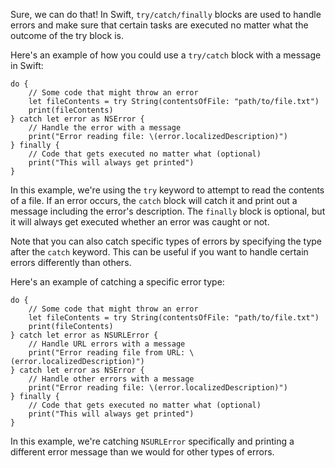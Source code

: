 Sure, we can do that! In Swift, `try/catch/finally` blocks are used to handle errors and make sure that certain tasks are executed no matter what the outcome of the try block is.

Here's an example of how you could use a `try/catch` block with a message in Swift:

```
do {
    // Some code that might throw an error
    let fileContents = try String(contentsOfFile: "path/to/file.txt")
    print(fileContents)
} catch let error as NSError {
    // Handle the error with a message
    print("Error reading file: \(error.localizedDescription)")
} finally {
    // Code that gets executed no matter what (optional)
    print("This will always get printed")
}
```

In this example, we're using the `try` keyword to attempt to read the contents of a file. If an error occurs, the `catch` block will catch it and print out a message including the error's description. The `finally` block is optional, but it will always get executed whether an error was caught or not.

Note that you can also catch specific types of errors by specifying the type after the `catch` keyword. This can be useful if you want to handle certain errors differently than others.

Here's an example of catching a specific error type:

```
do {
    // Some code that might throw an error
    let fileContents = try String(contentsOfFile: "path/to/file.txt")
    print(fileContents)
} catch let error as NSURLError {
    // Handle URL errors with a message
    print("Error reading file from URL: \(error.localizedDescription)")
} catch let error as NSError {
    // Handle other errors with a message
    print("Error reading file: \(error.localizedDescription)")
} finally {
    // Code that gets executed no matter what (optional)
    print("This will always get printed")
}
```

In this example, we're catching `NSURLError` specifically and printing a different error message than we would for other types of errors.